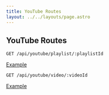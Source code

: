 ```yaml
---
title: YouTube Routes
layout: ../../layouts/page.astro
---
```


## YouTube Routes

```http
GET /api/youtube/playlist/:playlistId
```

[Example](/api/youtube/playlist/PLWKjhJtqVAbnZtkAI3BqcYxKnfWn_C704)

```http
GET /api/youtube/video/:videoId
```

[Example](/api/youtube/video/6iZiqQZBQJY)